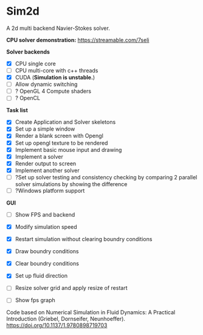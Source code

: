 # Sim2d
A 2d multi backend Navier-Stokes solver. 

**CPU solver demonstration:** https://streamable.com/7seli

**Solver backends**
- [x] CPU single core
- [ ] CPU multi-core with c++ threads
- [x] CUDA (**Simulation is unstable.**)
- [ ] Allow dynamic switching
- [ ] ? OpenGL 4 Compute shaders
- [ ] ? OpenCL 

**Task list**

- [x] Create Application and Solver skeletons 
- [x] Set up a simple window
- [x] Render a blank screen with Opengl
- [x] Set up opengl texture to be rendered
- [x] Implement basic mouse input   and drawing
- [x] Implement a solver
- [x] Render output to screen
- [x] Implement another solver
- [ ] ?Set up solver testing and consistency checking by comparing 2 parallel solver simulations by showing the difference
- [ ] ?Windows platform support 

**GUI**
- [ ] Show FPS and backend
- [x] Modify simulation speed
- [x] Restart simulation without clearing boundry conditions
- [x] Draw boundry conditions
- [x] Clear boundry conditions
- [x] Set up fluid direction
- [ ] Resize solver grid and apply resize of restart
- [ ] Show fps graph



Code based on Numerical Simulation in Fluid Dynamics: A Practical Introduction (Griebel, Dornseifer, Neunhoeffer).
https://doi.org/10.1137/1.9780898719703
